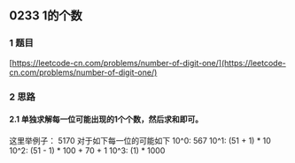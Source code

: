 ## 0233 1的个数

### 1 题目
[https://leetcode-cn.com/problems/number-of-digit-one/](https://leetcode-cn.com/problems/number-of-digit-one/)

### 2 思路
#### 2.1 单独求解每一位可能出现的1个个数，然后求和即可。
这里举例子：
5170
对于如下每一位的可能如下
10^0: 567
10^1: (51 + 1) * 10
10^2: (51 - 1) * 100 + 70 + 1
10^3: (1) * 1000

